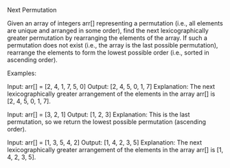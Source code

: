 Next Permutation

Given an array of integers arr[] representing a permutation (i.e., all elements are unique and arranged in some order), find the next lexicographically greater permutation by rearranging the elements of the array.
If such a permutation does not exist (i.e., the array is the last possible permutation), rearrange the elements to form the lowest possible order (i.e., sorted in ascending order).

Examples:

Input: arr[] = [2, 4, 1, 7, 5, 0]
Output: [2, 4, 5, 0, 1, 7]
Explanation: The next lexicographically greater arrangement of the elements in the array arr[] is [2, 4, 5, 0, 1, 7].

Input: arr[] = [3, 2, 1]
Output: [1, 2, 3]
Explanation: This is the last permutation, so we return the lowest possible permutation (ascending order).

Input: arr[] = [1, 3, 5, 4, 2]
Output: [1, 4, 2, 3, 5]
Explanation: The next lexicographically greater arrangement of the elements in the array arr[] is [1, 4, 2, 3, 5].